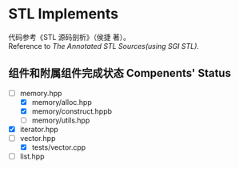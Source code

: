 # STL Implements
代码参考《STL 源码剖析》（侯捷 著）。  
Reference to *The Annotated STL Sources(using SGI STL)*.  

## 组件和附属组件完成状态 Compenents' Status
- [ ] memory.hpp
  - [x] memory/alloc.hpp
  - [x] memory/construct.hppb
  - [ ] memory/utils.hpp
- [x] iterator.hpp
- [ ] vector.hpp
  - [x] tests/vector.cpp
- [ ] list.hpp